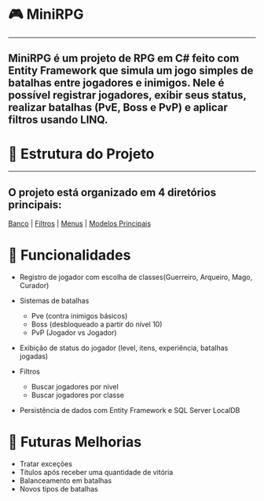# 🎮 MiniRPG
---
MiniRPG é um projeto de RPG em C# feito com Entity Framework que simula um jogo simples de batalhas entre jogadores e inimigos. Nele é possível registrar jogadores, exibir seus status, realizar batalhas (PvE, Boss e PvP) e aplicar filtros usando LINQ.
---
# 📁 Estrutura do Projeto
---
## O projeto está organizado em 4 diretórios principais:
  [Banco](https://github.com/JOa0Pedr0/RPG/tree/master/MiniRPG/Bancos) |
  [Filtros](https://github.com/JOa0Pedr0/RPG/tree/master/MiniRPG/Filtros) |
  [Menus](https://github.com/JOa0Pedr0/RPG/tree/master/MiniRPG/Menus) |
  [Modelos Principais](https://github.com/JOa0Pedr0/RPG/tree/master/MiniRPG/ModelosPrincipais) 
  
# 🚀 Funcionalidades
- Registro de jogador com escolha de classes(Guerreiro, Arqueiro, Mago, Curador)

- Sistemas de batalhas
   - Pve (contra inimigos básicos)
   - Boss (desbloqueado a partir do nível 10)
   - PvP (Jogador vs Jogador)

- Exibição de status do jogador (level, itens, experiência, batalhas jogadas)

- Filtros
  - Buscar jogadores por nível
  - Buscar jogadores por classe
    
- Persistência de dados com Entity Framework e SQL Server LocalDB

# 📌 Futuras Melhorias
- Tratar exceções
- Títulos após receber uma quantidade de vitória
- Balanceamento em batalhas
- Novos tipos de batalhas
